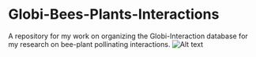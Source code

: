 # Globi-Bees-Plants-Interactions
A repository for my work on organizing the Globi-Interaction database for my research on bee-plant pollinating interactions. 
![Alt text](/home/jt-miller/Documents/Notes/Bees-&-Flowers/Occurrence-Cleaning-Overview.svg?raw=true "Occurrence Data Cleaning Overview")
